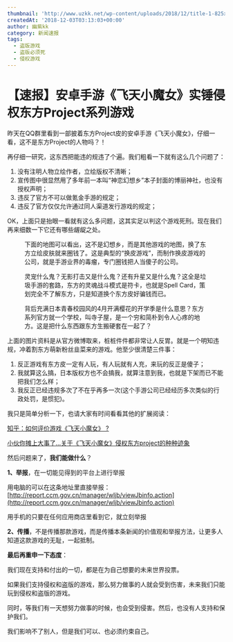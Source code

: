 ```yaml
---
thumbnail: 'http://www.uzkk.net/wp-content/uploads/2018/12/title-1-825x510.jpg'
createdAt: '2018-12-03T03:13:03+00:00'
author: 幽紫kk
category: 新闻速报
tags:
  - 盗版游戏
  - 盗版必须死
  - 侵权游戏
---
```


# 【速报】安卓手游《飞天小魔女》实锤侵权东方Project系列游戏

昨天在QQ群里看到一部披着东方Project皮的安卓手游《飞天小魔女》，仔细一看，这不是东方Project的人物吗？！

再仔细一研究，这东西把能违的规违了个遍。我们粗看一下就有这么几个问题了：

1. 没有注明人物立绘作者，立绘版权不清晰；
2. 宣传图中很显然用了多年前一本叫“神恋幻想乡”本子封面的博丽神社，也没有授权声明；
3. 违反了官方不可以做氪金手游的规定；
4. 违反了官方仅仅允许通过同人渠道发行游戏的规定；

OK，上面只是抬眼一看就有这么多问题，这其实足以判这个游戏死刑。现在我们再来细数一下它还有哪些龌龊之处。

<figure>
  <img src="http://www.uzkk.net/wp-content/uploads/2018/12/01.jpg" alt=""/>
  <figcaption>下面的地图可以看出，这不是幻想乡，而是其他游戏的地图，换了东方立绘皮肤就来圈钱了。这是典型的“换皮游戏”，而制作换皮游戏的公司，就是手游业界的毒瘤，专门圈钱把人当傻子的公司。</figcaption>
</figure>

<figure>
  <img src="http://www.uzkk.net/wp-content/uploads/2018/12/02.jpg" alt=""/>
  <figcaption>灵宠什么鬼？无影打击又是什么鬼？还有升星又是什么鬼？这全是垃圾手游的套路，东方的灵魂战斗模式是符卡，也就是Spell Card，策划完全不了解东方，只是知道换个东方皮好骗钱而已。</figcaption>
</figure>

<figure>
  <img src="http://www.uzkk.net/wp-content/uploads/2018/12/03.jpg" alt=""/>
  <figcaption>背后充满日本青春校园风的4月开满樱花的开学季是什么意思？东方系列官方就一个学校，叫寺子屋，是一个穷和简朴到令人心疼的地方。这是把什么东西跟东方生搬硬套在一起了？</figcaption>
</figure>

上面的图片资料是从官方微博取来，桩桩件件都非常让人反胃。就是一个明知违规，冲着割东方萌新粉丝韭菜来的游戏。他至少很清楚三件事：

1. 反正游戏有东方皮一定有人玩，有人玩就有人充，来玩的反正是傻子；
2. 我就算这么搞，日本版权方也不会搞我，就算注意到我，也就是下架而已不能把我们怎么样；
3. 我反正已经违规多次了不在乎再多一次(这个手游公司已经经历多次类似的行政处罚，是惯犯)。

我只是简单分析一下，也请大家有时间看看其他的扩展阅读：

[知乎：如何评价游戏《飞天小魔女》 ?](https://www.zhihu.com/question/304305811)

[小伙你摊上大事了…关于《飞天小魔女》侵权东方project的种种迹象](https://www.bilibili.com/read/cv1645362)

然后问题来了，**我们能做什么**？

**1、举报**，在一切能见得到的平台上进行举报

用电脑的可以在这条地址里直接举报：[http://report.ccm.gov.cn/manager/wljb/viewJbinfo.action](http://report.ccm.gov.cn/manager/wljb/viewJbinfo.action)

用手机的只要在任何应用商店里看到它，就立刻举报

**2、传播**，不是传播那款游戏，而是传播本条新闻的价值观和举报方法，让更多人知道这款游戏的无耻，一起抵制。

**最后再重申一下态度**：

我们现在支持和付出的一切，都是在为自己想要的未来世界投票。

如果我们支持侵权和盗版的游戏，那么努力做事的人就会受到伤害，未来我们只能玩到侵权和盗版的游戏。

同时，等我们有一天想努力做事的时候，也会受到侵害。然后，也没有人支持和保护我们。

我们影响不了别人，但是我们可以、也必须约束自己。
